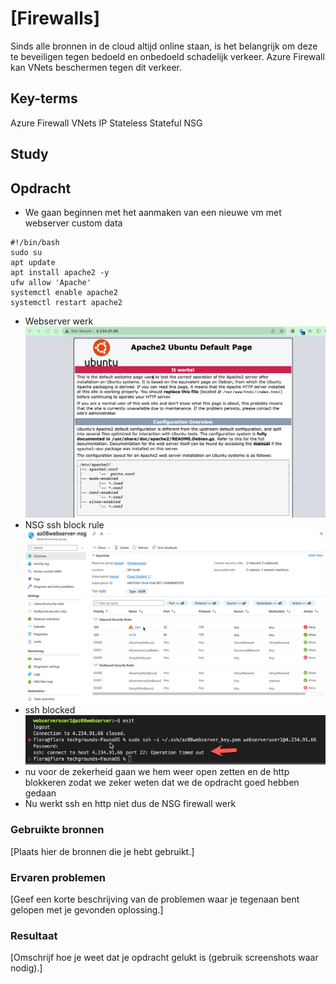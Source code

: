 # [Firewalls]
Sinds alle bronnen in de cloud altijd online staan, is het belangrijk om deze te beveiligen tegen bedoeld en onbedoeld schadelijk verkeer. Azure Firewall kan VNets beschermen tegen dit verkeer.

## Key-terms
Azure Firewall
VNets
IP
Stateless
Stateful
NSG

## Study


## Opdracht
- We gaan beginnen met het aanmaken van een nieuwe vm met webserver custom data
~~~
#!/bin/bash
sudo su
apt update
apt install apache2 -y
ufw allow 'Apache'
systemctl enable apache2
systemctl restart apache2
~~~
- Webserver werk
![Alt text](../00_includes/AZ08/Webserver.png)
- NSG ssh block rule
![Alt text](../00_includes/AZ08/deny.png)
- ssh blocked
![Alt text](../00_includes/AZ08/ssh.png)
- nu voor de zekerheid gaan we hem weer open zetten en de http blokkeren zodat we zeker weten dat we de opdracht goed hebben gedaan
- Nu werkt ssh en http niet dus de NSG firewall werk

### Gebruikte bronnen
[Plaats hier de bronnen die je hebt gebruikt.]

### Ervaren problemen
[Geef een korte beschrijving van de problemen waar je tegenaan bent gelopen met je gevonden oplossing.]

### Resultaat
[Omschrijf hoe je weet dat je opdracht gelukt is (gebruik screenshots waar nodig).]
